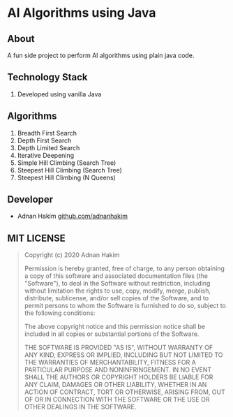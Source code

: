 # AI Algorithms using Java

## About

A fun side project to perform AI algorithms using plain java code.

## Technology Stack

1. Developed using vanilla Java

## Algorithms

1. Breadth First Search
1. Depth First Search
1. Depth Limited Search
1. Iterative Deepening
1. Simple Hill Climbing (Search Tree)
1. Steepest Hill Climbing (Search Tree)
1. Steepest Hill Climbing (N Queens)

## Developer

-  Adnan Hakim [github.com/adnanhakim](https://github.com/adnanhakim)

## MIT LICENSE

> Copyright (c) 2020 Adnan Hakim
>
> Permission is hereby granted, free of charge, to any person obtaining a copy
> of this software and associated documentation files (the "Software"), to deal
> in the Software without restriction, including without limitation the rights
> to use, copy, modify, merge, publish, distribute, sublicense, and/or sell
> copies of the Software, and to permit persons to whom the Software is
> furnished to do so, subject to the following conditions:
>
> The above copyright notice and this permission notice shall be included in all
> copies or substantial portions of the Software.
>
> THE SOFTWARE IS PROVIDED "AS IS", WITHOUT WARRANTY OF ANY KIND, EXPRESS OR
> IMPLIED, INCLUDING BUT NOT LIMITED TO THE WARRANTIES OF MERCHANTABILITY,
> FITNESS FOR A PARTICULAR PURPOSE AND NONINFRINGEMENT. IN NO EVENT SHALL THE
> AUTHORS OR COPYRIGHT HOLDERS BE LIABLE FOR ANY CLAIM, DAMAGES OR OTHER
> LIABILITY, WHETHER IN AN ACTION OF CONTRACT, TORT OR OTHERWISE, ARISING FROM,
> OUT OF OR IN CONNECTION WITH THE SOFTWARE OR THE USE OR OTHER DEALINGS IN THE
> SOFTWARE.
